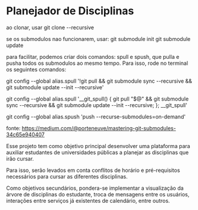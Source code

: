 # Planejador de Disciplinas
ao clonar, usar git clone --recursive

se os submodulos nao funcionarem, usar:
git submodule init
git submodule update

para facilitar, podemos criar dois comandos: spull e spush, que pulla e pusha todos os submodulos ao mesmo tempo. Para isso, rode no terminal os seguintes comandos:

git config --global alias.spull '!git pull && git submodule sync --recursive && git submodule update --init --recursive'

git config --global alias.spull '__git_spull() { git pull "$@" && git submodule sync --recursive && git submodule update --init --recursive; }; __git_spull'

git config --global alias.spush 'push --recurse-submodules=on-demand'


fonte: https://medium.com/@porteneuve/mastering-git-submodules-34c65e940407


Esse projeto tem como objetivo principal desenvolver uma plataforma para auxiliar estudantes de universidades públicas a planejar as disciplinas que irão cursar.

Para isso, serão levados em conta conflitos de horário e pré-requisitos necessários para cursar as diferentes disciplinas.

Como objetivos secundários, pondera-se implementar a visualização da árvore de disciplinas do estudante, troca de mensagens entre os usuários, interações entre serviços já existentes de calendário, entre outros.
